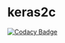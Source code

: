 # keras2c
[![Codacy Badge](https://api.codacy.com/project/badge/Grade/33d53a07efb140d98c079d0e1533333c)](https://app.codacy.com/app/f0uriest/keras2c?utm_source=github.com&utm_medium=referral&utm_content=f0uriest/keras2c&utm_campaign=Badge_Grade_Settings)